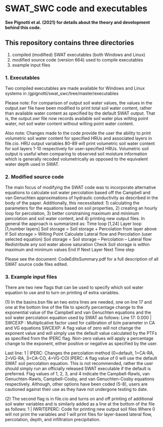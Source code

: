 # SWAT_SWC code and executables
#### See Pignotti et al. (2021) <link> for details about the theory and development behind this code.

## This repository contains three directories
1. compiled (modified) SWAT executables (both Windows and Linux)
2. modified source code (version 664) used to compile executables
3. example input files


### 1. Executables
Two compiled executables are made available for Windows and Linux systems in /gpignotti/swat_swc/tree/master/executables

Please note: For  comparison of output soil water values, the values in the output.swr file have been modified to print total soil water content, rather than available water content as specified by the default SWAT output. That is, the output.swr file now records available soil water plus wilting point water, not soil water content without wilting point water content.

Also note: Changes made to the code provide the user the ability to print volumetric soil water content for specified HRUs and associated layers in file.cio. HRU output variables 80-89 will print volumetric soil water content for soil layers 1-10 respectively for user-specified HRUs. Volumetric soil output is useful when comparing to observed soil moisture information which is generally recoded volumetrically as opposed to the equivalent water depth used in SWAT.

### 2. Modified source code
The main focus of modifying the SWAT code was to incorporate alternative equations to calculate soil water percolation based off the Campbell and van Genuchten approximations of hydraulic conductivity as described in the body of the paper. Additionally, this necessitated: 1) calculating the parameters for the equations based on soil properties, 2) creating an hourly loop for percolation, 3) better constraining maximum and minimum percolation and soil water content, and 4) printing new output files.
In general the approach is summarized as:
Time loop [1,24]
	Layer loop [1,number layers]
		Soil storage = Soil storage + Percolation from layer above
		If Soil storage > Wilting Point
			Calculate Lateral flow and Percolation (user selected equation)
			Soil storage = Soil storage – Percolation – Lateral flow
			Redistribute any soil water above saturation
			Check Soil storage is within maximum and minimum values
		End If
	Next Layer
Next Time step

Please see the document: CodeEditsSummary.pdf for a full description of all SWAT source code files edited.


### 3. Example input files
There are two new flags that can be used to specify which soil water equation to use and to turn on printing of extra variables.

(1) In the basins.bsn file an two extra lines are needed, one on line 17 and one at the bottom line of the file to specify percentage change to the exponential value of the Campbell and van Genuchten equations and the soil water percolation equation used by SWAT as follows:
Line 17:
0.000    | SWCEXP : Multiplicative factor used for calibration of b/m parameter in CA and VG equations
SWCEXP: A flag value of zero will not change the exponent value and will simply use the default value calculated by the PTFs as specified from the IPERC flag. Non-zero values will apply a percentage change to the exponent, either positive or negative as specified by the user.

Last line:
1	| IPERC: Changes the percolation method (0=default, 1=CA-RA, 2=VG-RA, 3=CA-CO, 4=VG-CO) 
IPERC: A flag value of 0 will use the default SWAT soil percolation equation. This is not recommended, rather the user should simply run an officially released SWAT executable if the default is preferred. Flag values of 1, 2, 3, and 4 indicate the Campbell-Rawls, van Genuchten-Rawls, Campbell-Cosby, and van Genuchten-Cosby equations respectively. Although, other options have been coded (5-8), users are cautioned against their use as they have not undergone testing to date.

(2) The second flag is in file.cio and turns on and off printing of additional soil water variables and is similarly added as a line at the bottom of the file as follows:
1	| IWRITEPERC: Code for printing new output soil files
Where 0 will not print the variables and 1 will print files for layer-based lateral flow, percolation, depth, and infiltration precipitation.

